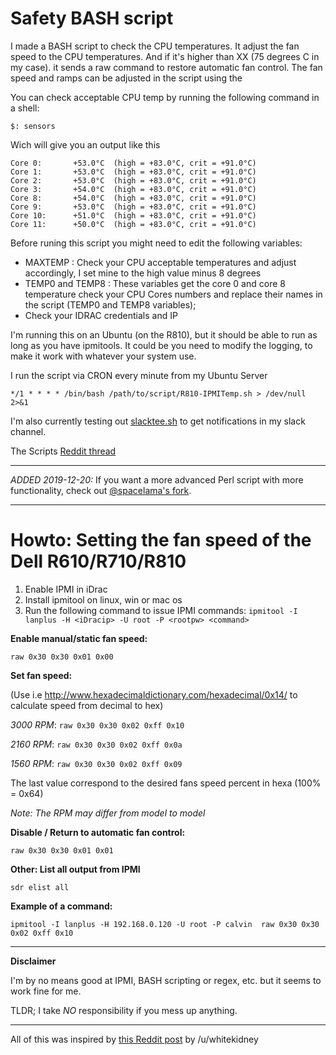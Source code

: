# Safety BASH script
I made a BASH script to check the CPU temperatures. It adjust the fan speed to the CPU temperatures. And if it's higher than XX (75 degrees C in my case). it sends a raw command to restore automatic fan control. 
The fan speed and ramps can be adjusted in the script using the 

You can check acceptable CPU temp by running the following command in a shell:

`$: sensors`

Wich will give you an output like this
```
Core 0:       +53.0°C  (high = +83.0°C, crit = +91.0°C)
Core 1:       +53.0°C  (high = +83.0°C, crit = +91.0°C)
Core 2:       +53.0°C  (high = +83.0°C, crit = +91.0°C)
Core 3:       +54.0°C  (high = +83.0°C, crit = +91.0°C)
Core 8:       +54.0°C  (high = +83.0°C, crit = +91.0°C)
Core 9:       +53.0°C  (high = +83.0°C, crit = +91.0°C)
Core 10:      +51.0°C  (high = +83.0°C, crit = +91.0°C)
Core 11:      +50.0°C  (high = +83.0°C, crit = +91.0°C)
```

Before runing this script you might need to edit the following variables:
- MAXTEMP : Check your CPU acceptable temperatures and adjust accordingly, I set mine to the high value minus 8 degrees
- TEMP0 and TEMP8 : These variables get the core 0 and core 8 temperature check your CPU Cores numbers and replace their names in the script (TEMP0 and TEMP8 variables);
- Check your IDRAC credentials and IP

I'm running this on an Ubuntu (on the R810), but it should be able to run as long as you have ipmitools. It could be you need to modify the logging, to make it work with whatever your system use.

I run the script via CRON every minute from my Ubuntu Server

`*/1 * * * * /bin/bash /path/to/script/R810-IPMITemp.sh > /dev/null 2>&1`

I'm also currently testing out [slacktee.sh](https://github.com/course-hero/slacktee) to get notifications in my slack channel.

The Scripts [Reddit thread](https://www.reddit.com/r/homelab/comments/779cha/manual_fan_control_on_r610r710_including_script/)

*****

*ADDED 2019-12-20:*
If you want a more advanced Perl script with more functionality, check out [@spacelama's fork](https://github.com/spacelama/Scripts).

*****

# Howto: Setting the fan speed of the Dell R610/R710/R810

1. Enable IPMI in iDrac
2. Install ipmitool on linux, win or mac os
3. Run the following command to issue IPMI commands: 
`ipmitool -I lanplus -H <iDracip> -U root -P <rootpw> <command>`


**Enable manual/static fan speed:**

`raw 0x30 0x30 0x01 0x00`


**Set fan speed:**

(Use i.e http://www.hexadecimaldictionary.com/hexadecimal/0x14/ to calculate speed from decimal to hex)

*3000 RPM*: `raw 0x30 0x30 0x02 0xff 0x10`

*2160 RPM*: `raw 0x30 0x30 0x02 0xff 0x0a`

*1560 RPM*: `raw 0x30 0x30 0x02 0xff 0x09`

The last value correspond to the desired fans speed percent in hexa (100% = 0x64)

_Note: The RPM may differ from model to model_

**Disable / Return to automatic fan control:**

`raw 0x30 0x30 0x01 0x01`


**Other: List all output from IPMI**

`sdr elist all`


**Example of a command:**

`ipmitool -I lanplus -H 192.168.0.120 -U root -P calvin  raw 0x30 0x30 0x02 0xff 0x10`


*****

**Disclaimer**

I'm by no means good at IPMI, BASH scripting or regex, etc. but it seems to work fine for me. 

TLDR; I take _NO_ responsibility if you mess up anything.

*****

All of this was inspired by [this Reddit post](https://www.reddit.com/r/homelab/comments/72qust/r510_noise/dnkofsv/) by /u/whitekidney 
